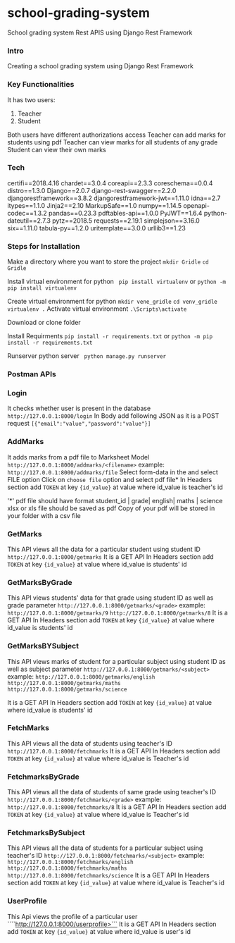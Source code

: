 # school-grading-system
School grading system Rest APIS using Django Rest Framework
### Intro
Creating a school grading system using Django Rest Framework

### Key Functionalities
It has two users:
1) Teacher
2) Student

Both users have different authorizations access
Teacher can add marks for students using pdf
Teacher can view marks for all students of any grade
Student can view their own marks 


### Tech
certifi==2018.4.16
chardet==3.0.4
coreapi==2.3.3
coreschema==0.0.4
distro==1.3.0
Django==2.0.7
django-rest-swagger==2.2.0
djangorestframework==3.8.2
djangorestframework-jwt==1.11.0
idna==2.7
itypes==1.1.0
Jinja2==2.10
MarkupSafe==1.0
numpy==1.14.5
openapi-codec==1.3.2
pandas==0.23.3
pdftables-api==1.0.0
PyJWT==1.6.4
python-dateutil==2.7.3
pytz==2018.5
requests==2.19.1
simplejson==3.16.0
six==1.11.0
tabula-py==1.2.0
uritemplate==3.0.0
urllib3==1.23

### Steps for Installation
Make a directory where you want to store the project
    ```mkdir Gridle```
    ```cd Gridle```

Install virtual environment for python
    ``` pip install virtualenv```
    or
    ```python -m pip install virtualenv```

Create virtual environment for python
    ```mkdir vene_gridle```
    ```cd venv_gridle```
    ```virtualenv .```
Activate virtual environment
    ```.\Scripts\activate```

Download or clone folder

Install Requirments
    ```pip install -r requirements.txt```
    or
    ```python -m pip install -r requirements.txt```

Runserver python server
    ``` python manage.py runserver```
    
### Postman APIs
### Login 
 It checks whether user is present in the database
    ```http://127.0.0.1:8000/login```
In Body add following JSON as it is a POST request
    ```[{"email":"value","password":"value"}]```
### AddMarks
It adds marks from a pdf file to Marksheet Model 
    ```http://127.0.0.1:8000/addmarks/<filename>```
example:
```http://127.0.0.1:8000/addmarks/file```
Select form-data in the and select FILE option
Click on ```choose file``` option and select pdf file*
In Headers section add 
    ``` TOKEN ```  at key
    ```{id_value}``` at value where id_value is teacher's id 
    
'*' pdf file should have format
    student_id | grade| english| maths | science
    xlsx or xls file should be saved as pdf
    Copy of your pdf will be stored in your folder with a csv file
    
### GetMarks
This API views all the data for a particular student using student ID
    ```http://127.0.0.1:8000/getmarks```
It is a GET API 
In Headers section add 
    ``` TOKEN ```  at key
    ```{id_value}``` at value where id_value is students' id
### GetMarksByGrade
This API views students' data for that grade using student ID as well as grade parameter
    ```http://127.0.0.1:8000/getmarks/<grade>```
example:
```http://127.0.0.1:8000/getmarks/9```
```http://127.0.0.1:8000/getmarks/8```
It is a GET API
In Headers section add 
    ``` TOKEN ```  at key
    ```{id_value}``` at value where id_value is students' id
    
### GetMarksBYSubject
This API views marks of student for a particular subject using student ID as well as subject parameter
    ```http://127.0.0.1:8000/getmarks/<subject>```
example:
```http://127.0.0.1:8000/getmarks/english```
```http://127.0.0.1:8000/getmarks/maths```
```http://127.0.0.1:8000/getmarks/science```

It is a GET API
In Headers section add 
    ``` TOKEN ```  at key
    ```{id_value}``` at value where id_value is students' id  
    
### FetchMarks
This API views all the data of students using teacher's ID 
    ```http://127.0.0.1:8000/fetchmarks```
It is a GET API 
In Headers section add 
    ``` TOKEN ```  at key
    ```{id_value}``` at value where id_value is Teacher's id
    
### FetchmarksByGrade
This API views all the data of students of same grade using teacher's ID 
    ```http://127.0.0.1:8000/fetchmarks/<grade>```
example:
```http://127.0.0.1:8000/fetchmarks/8```
It is a GET API 
In Headers section add 
    ``` TOKEN ```  at key
    ```{id_value}``` at value where id_value is Teacher's id

### FetchmarksBySubject
This API views all the data of students for a particular subject using teacher's ID 
    ```http://127.0.0.1:8000/fetchmarks/<subject>```
example:
```http://127.0.0.1:8000/fetchmarks/english```
```http://127.0.0.1:8000/fetchmarks/maths```
```http://127.0.0.1:8000/fetchmarks/science```
It is a GET API 
In Headers section add 
    ``` TOKEN ```  at key
    ```{id_value}``` at value where id_value is Teacher's id
    
### UserProfile
This Api views the profile of a particular user
    ````http://127.0.0.1:8000/userprofile>```
It is a GET API
In Headers section add 
    ``` TOKEN ```  at key
    ```{id_value}``` at value where id_value is user's id
    
    

    


    
    
    




    
    
